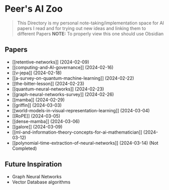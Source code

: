 # Peer's AI Zoo
> This Directory is my personal note-taking/implementation space for AI papers I read and for trying out new ideas and linking them to different Papers
> **NOTE:** To properly view this one should use Obsidian
## Papers
- [[retentive-networks]] (2024-02-09)
- [[computing-and-AI-governance]] (2024-02-16)
- [[v-jepa]] (2024-02-18)
- [[a-survey-on-quantum-machine-learning]] (2024-02-22)
- [[the-bitter-lesson]] (2024-02-23)
- [[quantum-neural-networks]] (2024-02-23)
- [[graph-neural-networks-survey]] (2024-02-26)
- [[mamba]] (2024-02-29)
- [[griffin]] (2024-03-03)
- [[world-models-in-visual-representation-learning]] (2024-03-04)
- [[RoPE]] (2024-03-05)
- [[dense-mamba]] (2024-03-06)
- [[galore]] (2024-03-09)
- [[ml-and-information-theory-concepts-for-ai-mathematician]] (2024-03-12)
- [[polynomial-time-extraction-of-neural-networks]] (2024-03-14) (Not Completed)
## Future Inspiration
- Graph Neural Networks
- Vector Database algorithms